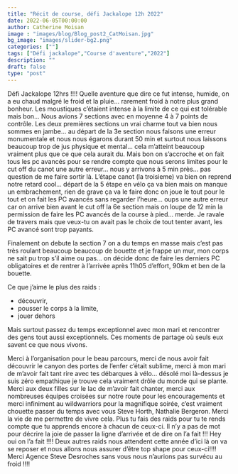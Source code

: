 ```yaml
---
title: "Récit de course, défi Jackalope 12h 2022"
date: 2022-06-05T00:00:00
author: Catherine Moisan
image : "images/blog/Blog_post2_CatMoisan.jpg"
bg_image: "images/slider-bg2.png"
categories: [""]
tags: ["Défi jackalope","Course d'aventure","2022"]
description: ""
draft: false
type: "post"
---
```

Défi Jackalope 12hrs !!!! Quelle aventure que dire ce fut intense, humide, on a eu chaud malgré le froid et la pluie… rarement froid à notre
plus grand bonheur. Les moustiques c’étaient intense à la limite de ce qui est tolérable mais bon… Nous avions 7 sections avec en moyenne 4
 à 7 points de contrôle. Les deux premières sections un vrai charme tout va bien nous sommes en jambe… au départ de la 3e section nous faisons
une erreur monumentale et nous nous égarons durant 50 min et surtout nous laissons beaucoup trop de jus physique et mental… cela m’atteint beaucoup
vraiment plus que ce que cela aurait du. Mais bon on s’accroche et on fait tous les pc avancés pour se rendre compte que nous serons limites pour
le cut off du canot une autre erreur… nous y arrivons à 5 min près… pas question de me faire sortir là. L’étape canot (la troisieme) va bien
on reprend notre retard cool… départ de la 5 étape en vélo ça va bien mais on manque un embrachement, rien de grave ça va le faire donc on
joue le tout pour le tout et on fait les PC avancés sans regarder l’heure… oups une autre erreur car on arrive bien avant le cut off
la 6e section mais on loupe de 12 min la permission de faire les PC avancés de la course à pied… merde. Je ravale de travers
mais que veux-tu on avait pas le choix de tout tenter avant, les PC avancé sont trop payants.

Finalement on debute la section 7 on a du temps en masse mais c’est pas très roulant beaucoup beaucoup de bouette et je frappe un mur, mon corps
ne sait pu trop s’il aime ou pas… on décide donc de faire les derniers PC obligatoires et de rentrer à l’arrivée après 11h05 d’effort,
90km et ben de la bouette.

Ce que j’aime le plus des raids :
- découvrir,
- pousser le corps à la limite,
- jouer dehors

Mais surtout passez du temps exceptionnel avec mon mari et rencontrer des gens tout aussi exceptionnels.
Ces moments de partage où seuls eux savent ce que nous vivons.

Merci à l’organisation pour le beau parcours, merci de nous avoir fait découvrir le canyon des portes de l’enfer c’était sublime,
merci à mon mari de m’avoir fait tant rire avec tes débarques à vélo… désolé moi là-dessus je suis zéro empathique je trouve cela
vraiment drôle du monde qui se plante.
Merci aux deux filles sur le lac de m’avoir fait chanter, merci aux nombreuses équipes croisées sur notre route pour les encouragements et
merci infiniment au wildwarriors pour la magnifique soirée, c’est vraiment chouette passer du temps avec vous
Steve Horth, Nathalie Bergeron.
Merci la vie de me permettre de vivre cela. Plus tu fais des raids pour tu te rends compte que tu apprends
encore à chacun de ceux-ci. Il n’y a pas de mot pour décrire la joie de passer la ligne d’arrivée et de dire on l’a fait !!!
Hey oui on l’a fait !!!! Deux autres raids nous attendent cette année d’ici là on va se reposer et nous allons nous assurer
d’être top shape pour ceux-ci!!!! Merci Agence Steve Desroches sans vous nous n’aurions pas survécu au froid !!!!
